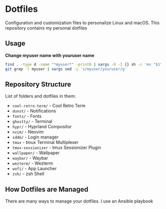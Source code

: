 # Dotfiles

Configuration and customization files to personalize Linux and macOS.
This repository contains my personal dotfiles

## Usage

**Change myuser name with youruser name**
```bash
find . -type d -name "*myuser*" -print0 | xargs -0 -I {} sh -c 'mv "$1" "${1/myuser/youruser}"' sh {}
git grep -l myuser | xargs sed -i 's/myuser/youruser/g'
```


## Repository Structure

List of folders and dotfiles in them:

- `cool-retro-term/` - Cool Retro Term
- `dunst/` - Notifications
- `fonts/` - Fonts
- `ghostty/` - Terminal
- `hypr/` - Hyprland Compositor
- `nvim/` - Neovim
- `sddm/` - Login manager
- `tmux` - tmux Terminal Multiplexer
- `tmux-sessionizer` - tmux Sessionizer Plugin
- `wallpaper/` - Wallpaper
- `waybar/` - Waybar
- `wezterm/` - Wezterm
- `wofi/` - App Launcher
- `zsh/` - zsh Shell


## How Dotfiles are Managed

There are many ways to manage your dotfiles. I use an Ansible playbook
